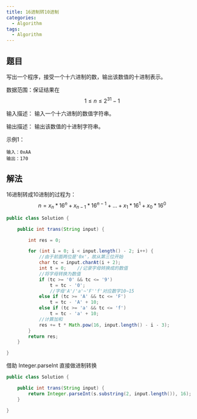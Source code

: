 ```yaml
---
title: 16进制转10进制
categories:
  - Algorithm
tags:
  - Algorithm
---
```


## 题目

写出一个程序，接受一个十六进制的数，输出该数值的十进制表示。

数据范围：保证结果在 $$ 1 ≤ n ≤ 2^31 - 1 $$

输入描述：
输入一个十六进制的数值字符串。

输出描述：
输出该数值的十进制字符串。

示例1：

```
输入：0xAA
输出：170
```

## 解法

16进制转成10进制的过程为：$$ n = x_n * 16^n + x_{n-1} * 16^{n-1} + ... + x_1 * 16^1 + x_0 * 16^0 $$

```java
public class Solution {

    public int trans(String input) {

        int res = 0;

        for (int i = 0; i < input.length() - 2; i++) {
            //由于前面两位是'0x'，故从第三位开始
            char tc = input.charAt(i + 2);
            int t = 0;    //记录字母转换成的数值
            //将字母转换为数值
            if (tc >= '0' && tc <= '9')
                t = tc - '0';
                //字母'A'/'a'~'F''f'对应数字10~15
            else if (tc >= 'A' && tc <= 'F')
                t = tc - 'A' + 10;
            else if (tc >= 'a' && tc <= 'f')
                t = tc - 'a' + 10;
            //计算加和
            res += t * Math.pow(16, input.length() - i - 3);
        }
        return res;
    }

}
```

借助 Integer.parseInt 直接做进制转换
```java
public class Solution {

    public int trans(String input) {
        return Integer.parseInt(s.substring(2, input.length()), 16);
    }

}
```